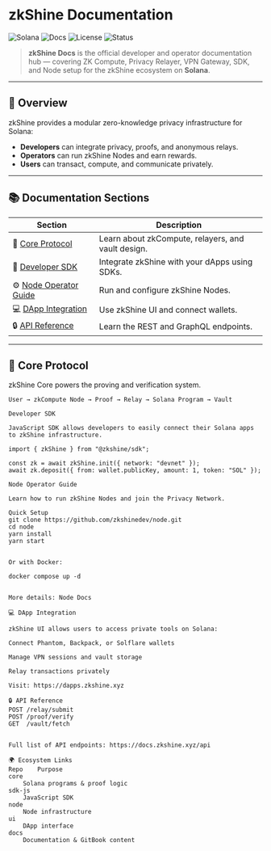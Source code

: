 # zkShine Documentation

![Solana](https://img.shields.io/badge/Built_for-Solana-14F195?logo=solana&logoColor=white)
![Docs](https://img.shields.io/badge/Docs-GitBook-blue)
![License](https://img.shields.io/badge/License-MIT-green)
![Status](https://img.shields.io/badge/Version-0.3.0--alpha-yellow)

> **zkShine Docs** is the official developer and operator documentation hub — covering ZK Compute, Privacy Relayer, VPN Gateway, SDK, and Node setup for the zkShine ecosystem on **Solana**.

---

## 📘 Overview

zkShine provides a modular zero-knowledge privacy infrastructure for Solana:
- **Developers** can integrate privacy, proofs, and anonymous relays.  
- **Operators** can run zkShine Nodes and earn rewards.  
- **Users** can transact, compute, and communicate privately.

---

## 📚 Documentation Sections

| Section | Description |
|----------|--------------|
| 🧩 [Core Protocol](#core-protocol) | Learn about zkCompute, relayers, and vault design. |
| 🧠 [Developer SDK](#developer-sdk) | Integrate zkShine with your dApps using SDKs. |
| ⚙️ [Node Operator Guide](#node-operator-guide) | Run and configure zkShine Nodes. |
| 💻 [DApp Integration](#dapp-integration) | Use zkShine UI and connect wallets. |
| 🔒 [API Reference](#api-reference) | Learn the REST and GraphQL endpoints. |

---

## 🧩 Core Protocol

zkShine Core powers the proving and verification system.

```console
User → zkCompute Node → Proof → Relay → Solana Program → Vault

Developer SDK

JavaScript SDK allows developers to easily connect their Solana apps to zkShine infrastructure.

import { zkShine } from "@zkshine/sdk";

const zk = await zkShine.init({ network: "devnet" });
await zk.deposit({ from: wallet.publicKey, amount: 1, token: "SOL" });

Node Operator Guide

Learn how to run zkShine Nodes and join the Privacy Network.

Quick Setup
git clone https://github.com/zkshinedev/node.git
cd node
yarn install
yarn start


Or with Docker:

docker compose up -d


More details: Node Docs

💻 DApp Integration

zkShine UI allows users to access private tools on Solana:

Connect Phantom, Backpack, or Solflare wallets

Manage VPN sessions and vault storage

Relay transactions privately

Visit: https://dapps.zkshine.xyz

🔒 API Reference
POST /relay/submit
POST /proof/verify
GET  /vault/fetch


Full list of API endpoints: https://docs.zkshine.xyz/api

🌍 Ecosystem Links
Repo	Purpose
core
	Solana programs & proof logic
sdk-js
	JavaScript SDK
node
	Node infrastructure
ui
	DApp interface
docs
	Documentation & GitBook content
